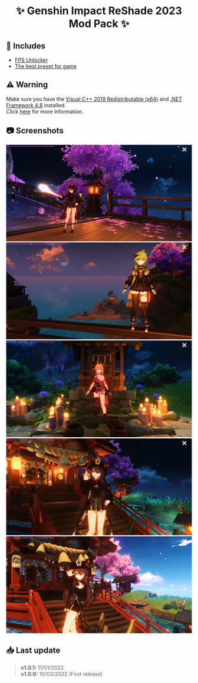 <div align="center">
    <h1>✨ Genshin Impact ReShade 2023 Mod Pack ✨</h1>
</div>

## 📂 Includes
- [FPS Unlocker](https://github.com/34736384/genshin-fps-unlock)
- [The best preset for game](Data/Reshade/Preset/Default-Preset_by_Sefinek.ini)

## ⚠️ Warning
Make sure you have the [Visual C++ 2019 Redistributable (x64)](https://aka.ms/vs/16/release/vc_redist.x64.exe) and [.NET Framework 4.8](https://dotnet.microsoft.com/en-us/download/dotnet-framework/net48) installed.  
Click [here](https://github.com/34736384/genshin-fps-unlock#usage) for more information.

## 📷 Screenshots
<a href="https://raw.githubusercontent.com/sefinek24/genshin-impact-reshade-2023/main/Screenshots/for-readme/1.png">
    <img src="Screenshots/for-readme/1.png" alt="Screenshot number 1">
</a>
<a href="https://raw.githubusercontent.com/sefinek24/genshin-impact-reshade-2023/main/Screenshots/for-readme/2.png">
    <img src="Screenshots/for-readme/2.png" alt="Screenshot number 2">
</a>
<a href="https://raw.githubusercontent.com/sefinek24/genshin-impact-reshade-2023/main/Screenshots/for-readme/3.png">
    <img src="Screenshots/for-readme/3.png" alt="Screenshot number 3">
</a>
<a href="https://raw.githubusercontent.com/sefinek24/genshin-impact-reshade-2023/main/Screenshots/for-readme/4.png">
    <img src="Screenshots/for-readme/4.png" alt="Screenshot number 4">
</a>
<a href="https://raw.githubusercontent.com/sefinek24/genshin-impact-reshade-2023/main/Screenshots/for-readme/5.png">
    <img src="Screenshots/for-readme/5.png" alt="Screenshot number 5">
</a>

## 📥 Last update
> **v1.0.1:** 11/01/2022  
> **v1.0.0:** 10/03/2022 (First release)
